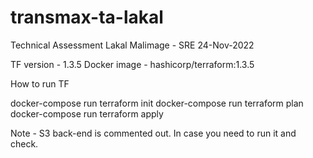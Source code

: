 # transmax-ta-lakal
Technical Assessment
Lakal Malimage - SRE
24-Nov-2022

TF version - 1.3.5
Docker image - hashicorp/terraform:1.3.5

How to run TF

docker-compose run terraform init
docker-compose run terraform plan
docker-compose run terraform apply

Note - S3 back-end is commented out. In case you need to run it and check. 
